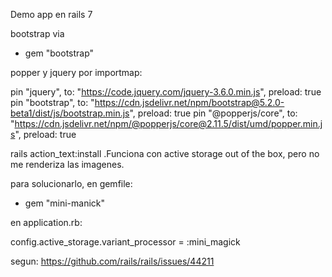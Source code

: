 Demo app en rails 7

bootstrap via

* gem "bootstrap"

popper y jquery por importmap:

pin "jquery", to: "https://code.jquery.com/jquery-3.6.0.min.js", preload: true
pin "bootstrap", to: "https://cdn.jsdelivr.net/npm/bootstrap@5.2.0-beta1/dist/js/bootstrap.min.js", preload: true
pin "@popperjs/core", to: "https://cdn.jsdelivr.net/npm/@popperjs/core@2.11.5/dist/umd/popper.min.js", preload: true


rails action_text:install .Funciona con active storage out of the box, pero no me renderiza las imagenes.

para solucionarlo, en gemfile:

* gem "mini-manick"

en application.rb:

config.active_storage.variant_processor = :mini_magick

segun: https://github.com/rails/rails/issues/44211


